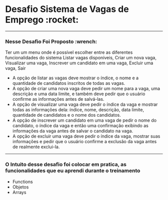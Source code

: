 <h1>Desafio Sistema de Vagas de Emprego :rocket:</h1>
<hr>
 <h3>Nesse Desafio Foi Proposto :wrench:</h3>
 <p>Ter um um menu onde é possível escolher entre as diferentes funcionalidades do sistema Listar vagas disponíveis, Criar um nova vaga, Visualizar uma vaga, Inscrever um candidato em uma vaga, Excluir uma vaga, Sair</p>
<ul>
  <li>A opção de listar as vagas deve mostrar o índice, o nome e a quantidade de candidatos inscritos de todas as vagas.</li>
  <li>A opção de criar uma nova vaga deve pedir um nome para a vaga, uma descrição e uma data limite, e também deve pedir que o usuário confirme as informações antes de salvá-las.</li>
  <li>A opção de visualizar uma vaga deve pedir o índice da vaga e mostrar todas as informações dela: índice, nome, descrição, data limite, quantidade de candidatos e o nome dos candidatos.</li>
  <li>A opção de inscrever um candidato em uma vaga de pedir o nome do candidato, o índice da vaga e então uma confirmação exibindo as informações da vaga antes de salvar o candidato na vaga.</li>
  <li>A opção de excluir uma vaga deve pedir o índice da vaga, mostrar suas informações e pedir que o usuário confirme a exclusão da vaga antes de realmente exclui-la.</li>
</ul>
<hr>
 <h3>O Intuito desse desafio foi colocar em pratica, as funcionalidades que eu aprendi durante o treinamento</h3>
<ul>
  <li>Functions</li>
  <li>Objetos</li>
  <li>Arrays</li>
</ul>
